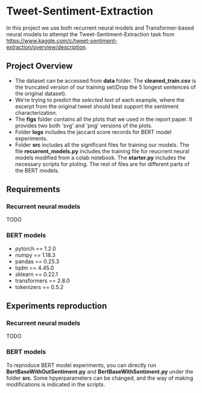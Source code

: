 # Tweet-Sentiment-Extraction
In this project we use both recurrent neural models and Transformer-based neural models to attempt the Tweet-Sentiment-Extraction task from https://www.kaggle.com/c/tweet-sentiment-extraction/overview/description.
## Project Overview
- The dataset can be accessed from **data** folder. The **cleaned_train.csv** is the truncated version of our training set(Drop the 5 longest sentences of the original dataset).
- We're trying to predict the *selected text* of each example, where the excerpt from the original tweet should best support the sentiment characterization.
- The **figs** folder contains all the plots that we used in the report paper. It provides two both 'svg' and 'png' versions of the plots.
- Folder **logs** includes the jaccard score records for BERT model experiments.
- Folder **src** includes all the significant files for training our models. The file **recurrent_models.py** includes the training file for reucrrent neural models modified from a colab notebook. The **starter.py** includes the necessary scripts for ploting. The rest of files are for different parts of the BERT models.

## Requirements

### Recurrent neural models

TODO

### BERT models

- pytorch == 1.2.0
- numpy == 1.18.3
- pandas == 0.25.3
- tqdm == 4.45.0
- sklearn == 0.22.1
- transformers == 2.8.0
- tokenizers == 0.5.2

## Experiments reproduction

### Recurrent neural models

TODO

### BERT models

To reproduce BERT model experiments, you can directly run **BertBaseWithOutSentiment.py** and **BertBaseWithSentiment.py** under the folder **src**. Some hpyerparameters can be changed, and the way of making modifications is indicated in the scripts.
